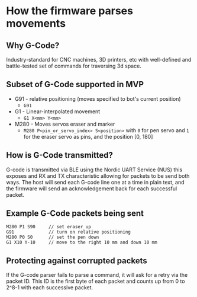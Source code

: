# How the firmware parses movements

## Why G-Code?

Industry-standard for CNC machines, 3D printers, etc with well-defined and battle-tested set of commands for traversing 3d space.

## Subset of G-Code supported in MVP

- G91 - relative positioning (moves specified to bot's current position)
    - `G91`
- G1 - Linear-interpolated movement
    - `G1 X<mm> Y<mm>`
- M280 - Moves servos eraser and marker
    - `M280 P<pin_or_servo_index> S<position>` with `0` for pen servo and `1` for the eraser servo as pins, and the position [0, 180]

## How is G-Code transmitted?

G-code is transmitted via BLE using the Nordic UART Service (NUS) this exposes and RX and TX characteristic allowing for packets to be send both ways. The host will send each G-code line one at a time in plain text, and the firmware will send an acknowledgement back for each successful packet.

## Example G-Code packets being sent

```
M280 P1 S90     // set eraser up
G91             // turn on relative positioning
M280 P0 S0      // set the pen down
G1 X10 Y-10     // move to the right 10 mm and down 10 mm
```

## Protecting against corrupted packets

If the G-code parser fails to parse a command, it will ask for a retry via the packet ID. This ID is the first byte of each packet and counts up from 0 to 2^8-1 with each successive packet.
